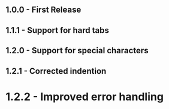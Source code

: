 ## 1.0.0 - First Release

## 1.1.1 - Support for hard tabs

## 1.2.0 - Support for special characters

## 1.2.1 - Corrected indention

# 1.2.2 - Improved error handling
